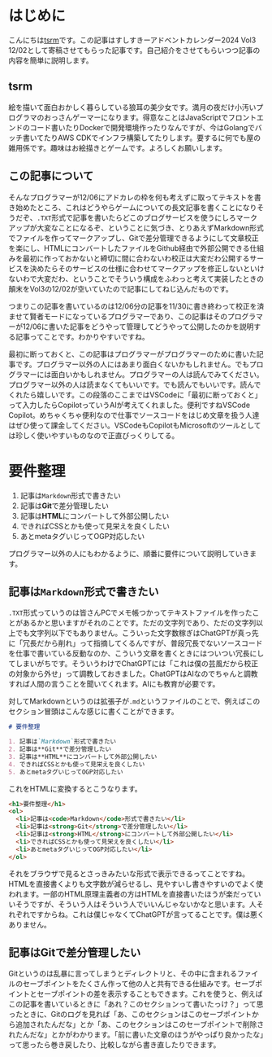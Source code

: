 # はじめに

こんにちは[tsrm](https://sushi.ski/@tsrm)です。この記事はすしすきーアドベントカレンダー2024 Vol3 12/02として寄稿させてもらった記事です。自己紹介をさせてもらいつつ記事の内容を簡単に説明します。

## tsrm

絵を描いて面白おかしく暮らしている狼耳の美少女です。満月の夜だけ小汚いプログラマのおっさんゲーマーになります。得意なことはJavaScriptでフロントエンドのコード書いたりDockerで開発環境作ったりなんですが、今はGolangでバッチ書いてたりAWS CDKでインフラ構築してたりします。要するに何でも屋の雑用係です。趣味はお絵描きとゲームです。よろしくお願いします。

## この記事について

そんなプログラマーが12/06にアドカレの枠を何も考えずに取ってテキストを書き始めたところ、これはどうやらゲームについての長文記事を書くことになりそうだぞ、`.TXT`形式で記事を書いたらどこのブログサービスを使うにしろマークアップが大変なことになるぞ、ということに気づき、とりあえずMarkdown形式でファイルを作ってマークアップし、Gitで差分管理できるようにして文章校正を楽にし、HTMLにコンバートしたファイルをGithub経由で外部公開できる仕組みを最初に作っておかないと締切に間に合わないわ校正は大変だわ公開するサービスを決めたらそのサービスの仕様に合わせてマークアップを修正しないといけないわで大変だわ、ということでそういう構成をふわっと考えて実装したときの顛末をVol3の12/02が空いていたので記事にしてねじ込んだものです。

つまりこの記事を書いているのは12/06分の記事を11/30に書き終わって校正を済ませて賢者モードになっているプログラマーであり、この記事はそのプログラマーが12/06に書いた記事をどうやって管理してどうやって公開したのかを説明する記事ってことです。わかりやすいですね。

最初に断っておくと、この記事はプログラマーがプログラマーのために書いた記事です。プログラマー以外の人にはあまり面白くないかもしれません。でもプログラマーには面白いかもしれません。プログラマーの人は読んでみてください。プログラマー以外の人は読まなくてもいいです。でも読んでもいいです。読んでくれたら嬉しいです。この段落のここまではVSCodeに「最初に断っておくと」って入力したらCopilotっていうAIが考えてくれました。便利ですねVSCode Copilot。めちゃくちゃ便利なので仕事でソースコードをはじめ文章を扱う人達はぜひ使って課金してください。VSCodeもCopilotもMicrosoftのツールとしては珍しく使いやすいものなので正直びっくりしてる。

# 要件整理

1. 記事は`Markdown`形式で書きたい
2. 記事は**Git**で差分管理したい
3. 記事は**HTML**にコンバートして外部公開したい
4. できればCSSとかも使って見栄えを良くしたい
5. あとmetaタグいじってOGP対応したい

プログラマー以外の人にもわかるように、順番に要件について説明していきます。

## 記事は`Markdown`形式で書きたい

`.TXT`形式っていうのは皆さんPCでメモ帳つかってテキストファイルを作ったことがあるかと思いますがそれのことです。ただの文字列であり、ただの文字列以上でも文字列以下でもありません。こういった文字数稼ぎはChatGPTが真っ先に「冗長だから削れ」って指摘してくるんですが、普段冗長でないソースコードを仕事で書いている反動なのか、こういう文章を書くときにはついつい冗長にしてしまいがちです。そういうわけでChatGPTには「これは僕の芸風だから校正の対象から外せ」って調教しておきました。ChatGPTはAIなのでちゃんと調教すれば人間の言うことを聞いてくれます。AIにも教育が必要です。

対してMarkdownというのは拡張子が`.md`というファイルのことで、例えばこのセクション冒頭はこんな感じに書くことができます。

```markdown
# 要件整理

1. 記事は`Markdown`形式で書きたい
2. 記事は**Git**で差分管理したい
3. 記事は**HTML**にコンバートして外部公開したい
4. できればCSSとかも使って見栄えを良くしたい
5. あとmetaタグいじってOGP対応したい
```

これをHTMLに変換するとこうなります。

```html
<h1>要件整理</h1>
<ol>
  <li>記事は<code>Markdown</code>形式で書きたい</li>
  <li>記事は<strong>Git</strong>で差分管理したい</li>
  <li>記事は<strong>HTML</strong>にコンバートして外部公開したい</li>
  <li>できればCSSとかも使って見栄えを良くしたい</li>
  <li>あとmetaタグいじってOGP対応したい</li>
</ol>
```
それをブラウザで見るとさっきみたいな形式で表示できるってことですね。HTMLを直接書くよりも文字数が減らせるし、見やすいし書きやすいのでよく使われます。一部のHTML原理主義者の方はHTMLを直接書いたほうが楽だっていいそうですが、そういう人はそういう人でいいんじゃないかなと思います。人それぞれですからね。これは僕じゃなくてChatGPTが言ってることです。僕は悪くありません。

## 記事は**Git**で差分管理したい

Gitというのは乱暴に言ってしまうとディレクトリと、その中に含まれるファイルのセーブポイントをたくさん作って他の人と共有できる仕組みです。セーブポイントとセーブポイントの差を表示することもできます。これを使うと、例えばこの記事を書いているときに「あれ？このセクションって書いたっけ？」って思ったときに、Gitのログを見れば「あ、このセクションはこのセーブポイントから追加されたんだな」とか「あ、このセクションはこのセーブポイントで削除されたんだな」とかがわかります。「前に書いた文章のほうがやっぱり良かったな」って思ったら巻き戻したり、比較しながら書き直したりできます。